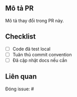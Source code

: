 ## Mô tả PR
Mô tả thay đổi trong PR này.

## Checklist
- [ ] Code đã test local
- [ ] Tuân thủ commit convention
- [ ] Đã cập nhật docs nếu cần

## Liên quan
Đóng issue: #
